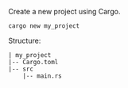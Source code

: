 Create a new project using Cargo.

```{powershell}
cargo new my_project
```

Structure:

```{text}
| my_project
|-- Cargo.toml
|-- src
    |-- main.rs
```
